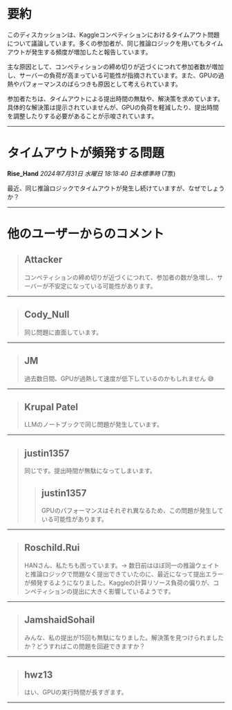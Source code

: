 # 要約 
このディスカッションは、Kaggleコンペティションにおけるタイムアウト問題について議論しています。多くの参加者が、同じ推論ロジックを用いてもタイムアウトが発生する頻度が増加したと報告しています。

主な原因として、コンペティションの締め切りが近づくにつれて参加者数が増加し、サーバーの負荷が高まっている可能性が指摘されています。また、GPUの過熱やパフォーマンスのばらつきも原因として考えられています。

参加者たちは、タイムアウトによる提出時間の無駄や、解決策を求めています。具体的な解決策は提示されていませんが、GPUの負荷を軽減したり、提出時間を調整したりする必要があることが示唆されています。


---
# タイムアウトが頻発する問題

**Rise_Hand** *2024年7月31日 水曜日 18:18:40 日本標準時* (7票)

最近、同じ推論ロジックでタイムアウトが発生し続けていますが、なぜでしょうか？

---
# 他のユーザーからのコメント

> ## Attacker
> 
> コンペティションの締め切りが近づくにつれて、参加者の数が急増し、サーバーが不安定になっている可能性があります。
> 
> 
> 
---
> ## Cody_Null
> 
> 同じ問題に直面しています。
> 
> 
> 
---
> ## JM
> 
> 過去数日間、GPUが過熱して速度が低下しているのかもしれません 😅
> 
> 
> 
---
> ## Krupal Patel
> 
> LLMのノートブックで同じ問題が発生しています。
> 
> 
> 
---
> ## justin1357
> 
> 同じです。提出時間が無駄になってしまいます。
> 
> 
> 
> > ## justin1357
> > 
> > GPUのパフォーマンスはそれぞれ異なるため、この問題が発生している可能性があります。
> > 
> > 
> > 
---
> ## Roschild.Rui
> 
> HANさん、私たちも困っています。-> 数日前はほぼ同一の推論ウェイトと推論ロジックで問題なく提出できていたのに、最近になって提出エラーが頻発するようになりました。Kaggleの計算リソース負荷の偏りが、コンペティションの提出に大きく影響しているようです。
> 
> 
> 
---
> ## JamshaidSohail
> 
> みんな、私の提出が15回も無駄になりました。解決策を見つけられましたか？どうすればこの問題を回避できますか？
> 
> 
> 
---
> ## hwz13
> 
> はい、GPUの実行時間が長すぎます。
> 
> 
> 
--- 

